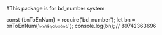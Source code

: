 #This package is for bd_number system

const {bnToEnNum} = require('bd_number');
let bn = bnToEnNum('৮৯৭৪২৩৬৩৬৯৬');
console.log(bn); // 89742363696
